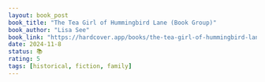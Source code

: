 ```yaml
---
layout: book_post
book_title: "The Tea Girl of Hummingbird Lane (Book Group)"
book_author: "Lisa See"
book_link: "https://hardcover.app/books/the-tea-girl-of-hummingbird-lane"
date: 2024-11-8
status: 📚
rating: 5
tags: [historical, fiction, family]
---
```

